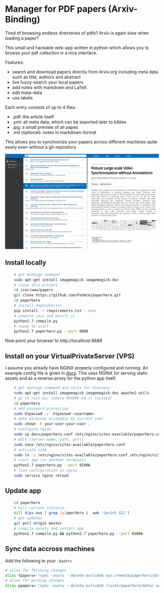 # Manager for PDF papers (Arxiv-Binding)

Tired of browsing endless directories of pdfs? Arxiv is again slow when loading a paper?

This small and hackable web-app written in python which allows you to browse your pdf collection in a nice interface. 

Features:
- search and download papers directly from Arxiv.org including meta data such as title, authors and abstract
- live fuzzy-search your local papers
- add notes with markdown and LaTeX
- edit meta-data
- use labels

Each entry consists of up to 4 files:
- .pdf: the article itself
- .yml: all meta data, which can be exported later to bibtex
- .jpg: a small preview of all papes
- .md (optional): notes in markdown-format

This allows you to synchronize your papers across different machines quite easily even without a git-repository.

![Demo](./docs/paperhero.png)

## Install locally
````bash
    # get montage command
    sudo apt-get install imagemagick imagemagick-doc
    # clone this project
    cd /var/www/papers
    git clone https://github.com/PatWie/paperhero.git
    cd paperhero
    # install dependencies
    pip install -r requirements.txt --user
    # compile sass and minify js
    python2.7 compile.py
    # ready to start
    python2.7 paperhero.py --port 8888
````

Now point your browser to http://localhost:8888

## Install on your VirtualPrivateServer (VPS)

I assume you already have NGINX properly configured and running. An example config file is given in [docs](docs). This uses NGINX for serving static assets and as a reverse-proxy for the python app itself. 
````bash
    # get montage command and utils for htaccess
    sudo apt-get install imagemagick imagemagick-doc apache2-utils
    # go to root-dir (where README.md is located)
    cd paperhero 
    # add password protection
    sudo htpasswd -c .htpasswd <username>
    # make directoy writeable by current user
    sudo chown -R your-user:your-user .
    # configure nginx
    sudo cp docs/paperhero.conf /etc/nginx/sites-available/paperhero.conf
    # edit (server-name, path, port)
    sudo nano /etc/nginx/sites-available/paperhero.conf
    # activate site
    sudo ln -s /etc/nginx/sites-available/paperhero.conf /etc/nginx/sites-enabled/
    # start app (in another terminal)
    python2.7 paperhero.py --port 8100&
    # load configuration in nginx
    sudo service nginx reload
````


## Update app
````bash
    cd paperhero
    # kill current instance
    kill $(ps aux | grep [p]aperhero |  awk '{print $2}')
    # get updates
    git pull origin master
    # compile assets and restart app
    python2.7 compile.py && python2.7 paperhero.py --port 8100&
````

## Sync data accross machines

Add the following to your `.bashrc`

````bash
# alias for fetching changes
alias fpapers='rsync -avzru --delete-excluded vps:/remote/paperhero/data/ /local/paperhero/data/'
# alias for pushing changes
alias ppapers='rsync -avzru --delete-excluded /local/paperhero/data/ vps:/remote/paperhero/data/'
````


